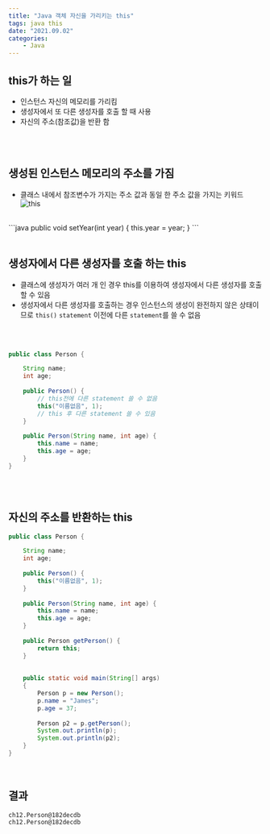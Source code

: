 ```yaml
---
title: "Java 객체 자신을 가리키는 this"
tags: java this
date: "2021.09.02"
categories: 
    - Java
---
```


## this가 하는 일
- 인스턴스 자신의 메모리를 가리킴
- 생성자에서 또 다른 생성자를 호출 할 때 사용
- 자신의 주소(참조값)을 반환 함
<br>
<br>

## 생성된 인스턴스 메모리의 주소를 가짐
- 클래스 내에서 참조변수가 가지는 주소 값과 동일 한 주소 값을 가지는 키워드<br>
![this](https://gitlab.com/easyspubjava/javacoursework/-/raw/master/Chapter2/2-12/img/this1.png)
<br>
```java
public void setYear(int year)
{
    this.year = year;
}
```
<br>
<br>

## 생성자에서 다른 생성자를 호출 하는 this
- 클래스에 생성자가 여러 개 인 경우 this를 이용하여 생성자에서 다른 생성자를 호출할 수 있음
- 생성자에서 다른 생성자를 호출하는 경우 인스턴스의 생성이 완전하지 않은 상태이므로 `this()` `statement` 이전에 다른 `statement`를 쓸 수 없음
<br>
<br>

```java
public class Person {

	String name;
	int age;
	
	public Person() {
		// this전에 다른 statement 쓸 수 없음
		this("이름없음", 1);
		// this 후 다른 statement 쓸 수 있음
	}
	
	public Person(String name, int age) {
		this.name = name;
		this.age = age;
	}
}
```
<br>
<br>

## 자신의 주소를 반환하는 this
```java
public class Person {

	String name;
	int age;
	
	public Person() {
		this("이름없음", 1);
	}
	
	public Person(String name, int age) {
		this.name = name;
		this.age = age;
	}
	
	public Person getPerson() {
		return this;
	}
	
	
	public static void main(String[] args)
	{
		Person p = new Person();
		p.name = "James";
		p.age = 37;
		
		Person p2 = p.getPerson();
		System.out.println(p);
		System.out.println(p2);
	}
}
```
<br>

## 결과

```console
ch12.Person@182decdb
ch12.Person@182decdb
```